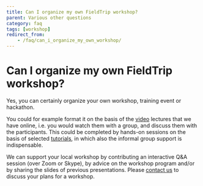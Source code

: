 ```yaml
---
title: Can I organize my own FieldTrip workshop?
parent: Various other questions
category: faq
tags: [workshop]
redirect_from:
    - /faq/can_i_organize_my_own_workshop/
---
```


# Can I organize my own FieldTrip workshop?

Yes, you can certainly organize your own workshop, training event or hackathon.

You could for example format it on the basis of the [video](/video) lectures that we have online, i.e. you would watch them with a group, and discuss them with the participants. This could be completed by hands-on sessions on the basis of selected [tutorials](/tutorial), in which also the informal group support is indispensable.

We can support your local workshop by contributing an interactive Q&A session (over Zoom or Skype), by advice on the workshop program and/or by sharing the slides of previous presentations. Please [contact us](/contact) to discuss your plans for a workshop.
